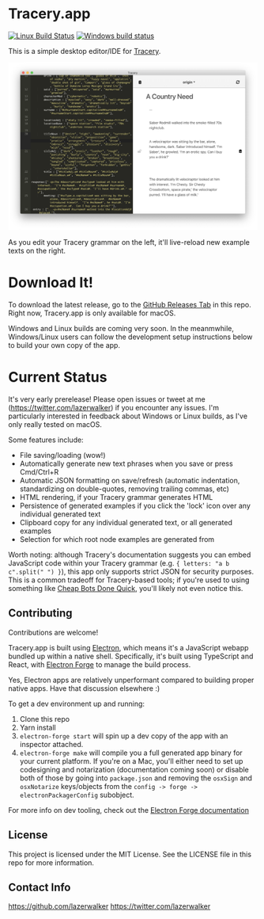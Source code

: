 # Tracery.app

[![Linux Build Status](https://travis-ci.org/lazerwalker/tracery-dot-app.svg?branch=master)](https://travis-ci.org/lazerwalker/tracery-dot-app)
[![Windows build status](https://ci.appveyor.com/api/projects/status/github/lazerwalker/tracery-dot-app?svg=true)](https://ci.appveyor.com/api/projects/status/github/lazerwalker/tracery-dot-app?svg=true)

This is a simple desktop editor/IDE for [Tracery](https://github.com/galaxykate/tracery).

![The app](screenshot.png)

As you edit your Tracery grammar on the left, it'll live-reload new example texts on the right. 

# Download It!

To download the latest release, go to the [GitHub Releases Tab](https://github.com/lazerwalker/tracery-dot-app/releases) in this repo. Right now, Tracery.app is only available for macOS.

Windows and Linux builds are coming very soon. In the meanmwhile, Windows/Linux users can follow the development setup instructions below to build your own copy of the app.

# Current Status

It's very early prerelease! Please open issues or tweet at me (https://twitter.com/lazerwalker) if you encounter any issues. I'm particularly interested in feedback about Windows or Linux builds, as I've only really tested on macOS.

Some features include:

* File saving/loading (wow!)
* Automatically generate new text phrases when you save or press Cmd/Ctrl+R
* Automatic JSON formatting on save/refresh (automatic indentation, standardizing on double-quotes, removing trailing commas, etc)
* HTML rendering, if your Tracery grammar generates HTML
* Persistence of generated examples if you click the 'lock' icon over any individual generated text 
* Clipboard copy for any individual generated text, or all generated examples
* Selection for which root node examples are generated from

Worth noting: although Tracery's documentation suggests you can embed JavaScript code within your Tracery grammar (e.g. `{ letters: "a b c".split(" ") }`), this app only supports strict JSON for security purposes. This is a common tradeoff for Tracery-based tools; if you're used to using something like [Cheap Bots Done Quick](https://cheapbotsdonequick.com), you'll likely not even notice this.

## Contributing

Contributions are welcome! 

Tracery.app is built using [Electron](http://github.com/electron/electron), which means it's a JavaScript webapp bundled up within a native shell. Specifically, it's built using TypeScript and React, with [Electron Forge](http://electronforge.io) to manage the build process.

Yes, Electron apps are relatively unperformant compared to building proper native apps. Have that discussion elsewhere :)

To get a dev environment up and running:

1. Clone this repo
2. Yarn install
3. `electron-forge start` will spin up a dev copy of the app with an inspector attached.
4. `electron-forge make` will compile you a full generated app binary for your current platform. If you're on a Mac, you'll either need to set up codesigning and notarization (documentation coming soon) or disable both of those by going into `package.json` and removing the `osxSign` and `osxNotarize` keys/objects from the `config -> forge -> electronPackagerConfig` subobject.

For more info on dev tooling, check out the [Electron Forge documentation](http://electronforge.io)

## License

This project is licensed under the MIT License. See the LICENSE file in this repo for more information.


## Contact Info

https://github.com/lazerwalker
https://twitter.com/lazerwalker